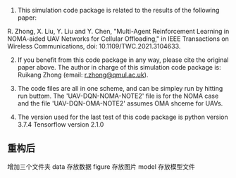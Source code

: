 1. This simulation code package is related to the results of the following paper:

R. Zhong, X. Liu, Y. Liu and Y. Chen, "Multi-Agent Reinforcement Learning in NOMA-aided UAV Networks for Cellular Offloading,"
in IEEE Transactions on Wireless Communications, doi: 10.1109/TWC.2021.3104633.

2. If you benefit from this code package in any way, please cite the original paper above. 
 The author in charge of this simulation code package is: Ruikang Zhong (email: r.zhong@qmul.ac.uk).

3. The code files are all in one scheme, and can be simpley run by hitting run buttom. The 'UAV-DQN-NOMA-NOTE2' file is for the NOMA
case and the file 'UAV-DQN-OMA-NOTE2' assumes OMA shceme for UAVs.

4. The version used for the last test of this code package is
python version 3.7.4
Tensorflow version 2.1.0

## 重构后
增加三个文件夹
data 存放数据
figure 存放图片
model 存放模型文件